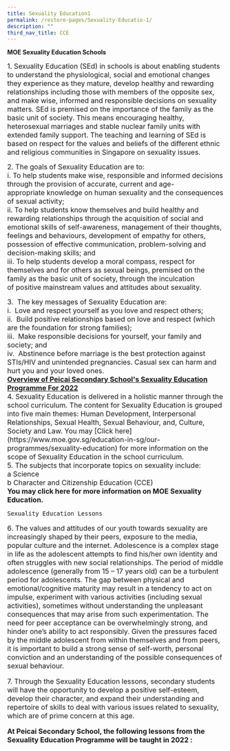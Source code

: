 ```yaml
---
title: Sexuality Education1
permalink: /restore-pages/Sexuality-Educatio-1/
description: ""
third_nav_title: CCE
---
```

**MOE Sexuality Education Schools**


<p><font size="3">1. Sexuality Education (SEd) in schools is about enabling students to understand the physiological, social and emotional changes they experience as they mature, develop healthy and rewarding relationships including those with members of the opposite sex, and make wise, informed and responsible decisions on sexuality matters. SEd is premised on the importance of the family as the basic unit of society. This means encouraging healthy, heterosexual marriages and stable nuclear family units with extended family support. The teaching and learning of SEd is based on respect for the values and beliefs of the different ethnic and religious communities in Singapore on sexuality issues.</font></p>
<p><font size="3">2. The goals of Sexuality Education are to:<br />
	i.  To help students make wise, responsible and informed decisions through the provision of accurate, current and age-appropriate knowledge on human sexuality and the consequences of sexual activity;<br />
	ii.  To help students know themselves and build healthy and rewarding relationships through the acquisition of social and emotional skills of self-awareness, management of their thoughts, feelings and behaviours, development of empathy for others, possession of effective communication, problem-solving and decision-making skills; and<br />
	iii.  To help students develop a moral compass, respect for themselves and for others as sexual beings, premised on the family as the basic unit of society, through the inculcation of positive mainstream values and attitudes about sexuality.<br />

<p><font size="3">3.  The key messages of Sexuality Education are:<br />
	i.  Love and respect yourself as you love and respect others;<br />
	ii.  Build positive relationships based on love and respect (which are the foundation for strong families);<br />
	iii.  Make responsible decisions for yourself, your family and society; and <br />
	iv.  Abstinence before marriage is the best protection against STIs/HIV and unintended pregnancies. Casual sex can harm and hurt you and your loved ones.<br />
	<font size="3"><b><u>Overview of Peicai Secondary School's Sexuality Education Programme For 2022</u></b><br />
	<font size="3">4. Sexuality Education is delivered in a holistic manner through the school curriculum. The content for Sexuality Education is grouped into five main themes: Human Development, Interpersonal Relationships, Sexual Health, Sexual Behaviour, and, Culture, Society and Law. You may [Click here](https://www.moe.gov.sg/education-in-sg/our-programmes/sexuality-education) for more information on the scope of Sexuality Education in the school curriculum.<br />
	<font size="3">5. The subjects that incorporate topics on sexuality include:<br />
		a Science<br /> 
		b  Character and Citizenship Education (CCE)<br /><font size="3"><b> You may click here for more information on MOE Sexuality Education.</b><br />
		
	Sexuality Education Lessons
<font size="3"><p> 6.  The values and attitudes of our youth towards sexuality are increasingly shaped by their peers, exposure to the media, popular culture and the internet. Adolescence is a complex stage in life as the adolescent attempts to find his/her own identity and often struggles with new social relationships. The period of middle adolescence (generally from 15 – 17 years old) can be a turbulent period for adolescents. The gap between physical and emotional/cognitive maturity may result in a tendency to act on impulse, experiment with various activities (including sexual activities), sometimes without understanding the unpleasant consequences that may arise from such experimentation. The need for peer acceptance can be overwhelmingly strong, and hinder one’s ability to act responsibly. Given the pressures faced by the middle adolescent from within themselves and from peers, it is important to build a strong sense of self-worth, personal conviction and an understanding of the possible consequences of sexual behaviour.</p>
<p><font size="3"> 7. Through the Sexuality Education lessons, secondary students will have the opportunity to develop a positive self-esteem, develop their character, and expand their understanding and repertoire of skills to deal with various issues related to sexuality, which are of prime concern at this age.</p>
	<font size="3"><b>At Peicai Secondary School, the following lessons from the Sexuality Education Programme will be taught in 2022 :</b><br />
	
